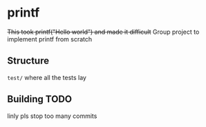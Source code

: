 # printf
~~This took printf("Hello world") and made it difficult~~
Group project to implement printf from scratch
## Structure
`test/` where all the tests lay

## Building **TODO**
linly pls stop too many commits
